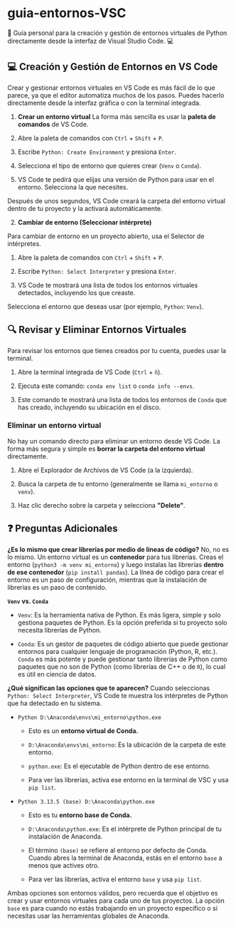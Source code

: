 # guia-entornos-VSC
📓 Guía personal para la creación y gestión de entornos virtuales de Python directamente desde la interfaz de Visual Studio Code. 💻

## 💻 **Creación y Gestión de Entornos en VS Code**
Crear y gestionar entornos virtuales en VS Code es más fácil de lo que parece, ya que el editor automatiza muchos de los pasos. Puedes hacerlo directamente desde la interfaz gráfica o con la terminal integrada.

1. **Crear un entorno virtual**
La forma más sencilla es usar la **paleta de comandos** de VS Code.

1. Abre la paleta de comandos con `Ctrl` + `Shift` + `P`.

2. Escribe `Python: Create Environment` y presiona `Enter`.

3. Selecciona el tipo de entorno que quieres crear (`Venv` o `Conda`).

4. VS Code te pedirá que elijas una versión de Python para usar en el entorno. Selecciona la que necesites.

Después de unos segundos, VS Code creará la carpeta del entorno virtual dentro de tu proyecto y la activará automáticamente.

2. **Cambiar de entorno (Seleccionar intérprete)**

Para cambiar de entorno en un proyecto abierto, usa el Selector de intérpretes.

1. Abre la paleta de comandos con `Ctrl` + `Shift` + `P`.

2. Escribe `Python: Select Interpreter` y presiona `Enter`.

3. VS Code te mostrará una lista de todos los entornos virtuales detectados, incluyendo los que creaste.

Selecciona el entorno que deseas usar (por ejemplo, `Python`: `Venv`).

## 🔍 **Revisar y Eliminar Entornos Virtuales**

Para revisar los entornos que tienes creados por tu cuenta, puedes usar la terminal.

1. Abre la terminal integrada de VS Code (`Ctrl` + `ñ`).

2. Ejecuta este comando: `conda env list` o `conda info --envs`.

3. Este comando te mostrará una lista de todos los entornos de `Conda` que has creado, incluyendo su ubicación en el disco.

### Eliminar un entorno virtual

No hay un comando directo para eliminar un entorno desde VS Code. La forma más segura y simple es **borrar la carpeta del entorno virtual** directamente.

1. Abre el Explorador de Archivos de VS Code (a la izquierda).

2. Busca la carpeta de tu entorno (generalmente se llama `mi_entorno` o `venv`).

3. Haz clic derecho sobre la carpeta y selecciona **"Delete"**.

## ❓ Preguntas Adicionales

**¿Es lo mismo que crear librerías por medio de líneas de código?**
No, no es lo mismo. Un entorno virtual es un **contenedor** para tus librerías. Creas el entorno (`python3 -m venv mi_entorno`) y luego instalas las librerías **dentro de ese contenedor** (`pip install pandas`). La línea de código para crear el entorno es un paso de configuración, mientras que la instalación de librerías es un paso de contenido.

**`Venv` vs. `Conda`**
* `Venv`: Es la herramienta nativa de Python. Es más ligera, simple y solo gestiona paquetes de Python. Es la opción preferida si tu proyecto solo necesita librerías de Python.

* `Conda`: Es un gestor de paquetes de código abierto que puede gestionar entornos para cualquier lenguaje de programación (Python, R, etc.). `Conda` es más potente y puede gestionar tanto librerías de Python como paquetes que no son de Python (como librerías de C++ o de `R`), lo cual es útil en ciencia de datos.

**¿Qué significan las opciones que te aparecen?**
Cuando seleccionas `Python: Select Interpreter`, VS Code te muestra los intérpretes de Python que ha detectado en tu sistema.

* `Python D:\Anaconda\envs\mi_entorno\python.exe`

  * Esto es un **entorno virtual de Conda.**
 
  * `D:\Anaconda\envs\mi_entorno`: Es la ubicación de la carpeta de este entorno.

  * `python.exe`: Es el ejecutable de Python dentro de ese entorno.

  * Para ver las librerías, activa ese entorno en la terminal de VSC y usa `pip list`.

* `Python 3.13.5 (base) D:\Anaconda\python.exe`

  * Esto es tu **entorno base de Conda.**

  * `D:\Anaconda\python.exe`: Es el intérprete de Python principal de tu instalación de Anaconda.

  * El término `(base)` se refiere al entorno por defecto de Conda. Cuando abres la terminal de Anaconda, estás en el entorno `base` a menos que actives otro.

  * Para ver las librerías, activa el entorno `base` y usa `pip list`.

Ambas opciones son entornos válidos, pero recuerda que el objetivo es crear y usar entornos virtuales para cada uno de tus proyectos. La opción `base` es para cuando no estás trabajando en un proyecto específico o si necesitas usar las herramientas globales de Anaconda.
